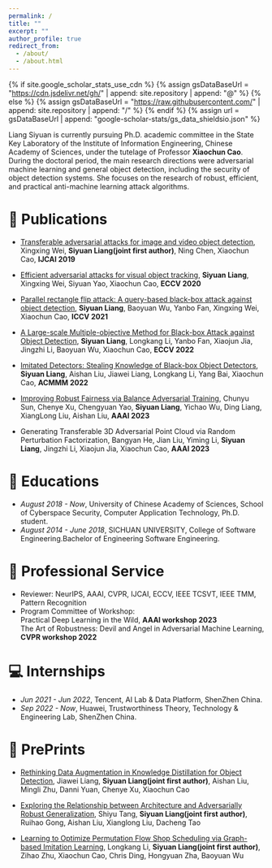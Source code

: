 ```yaml
---
permalink: /
title: ""
excerpt: ""
author_profile: true
redirect_from: 
  - /about/
  - /about.html
---
```


{% if site.google_scholar_stats_use_cdn %}
{% assign gsDataBaseUrl = "https://cdn.jsdelivr.net/gh/" | append: site.repository | append: "@" %}
{% else %}
{% assign gsDataBaseUrl = "https://raw.githubusercontent.com/" | append: site.repository | append: "/" %}
{% endif %}
{% assign url = gsDataBaseUrl | append: "google-scholar-stats/gs_data_shieldsio.json" %}

<span class='anchor' id='about-me'></span>

Liang Siyuan is currently pursuing Ph.D. academic committee in the State Key Laboratory of the Institute of Information Engineering, Chinese Academy of Sciences, under the tutelage of Professor **Xiaochun Cao**. During the doctoral period, the main research directions were adversarial machine learning and general object detection, including the security of object detection systems. She focuses on the research of robust, efficient, and practical anti-machine learning attack algorithms.
 
# 📝 Publications 

- [Transferable adversarial attacks for image and video object detection](https://arxiv.org/pdf/1811.12641.pdf),
Xingxing Wei, **Siyuan Liang(joint first author)**, Ning Chen, Xiaochun Cao, **IJCAI 2019**

- [Efficient adversarial attacks for visual object tracking](https://arxiv.org/pdf/2201.08970), **Siyuan Liang**, Xingxing Wei, Siyuan  Yao, Xiaochun Cao, **ECCV 2020**

- [Parallel rectangle flip attack: A query-based black-box attack against object detection](https://arxiv.org/pdf/2008.00217.pdf), **Siyuan Liang**, Baoyuan Wu, Yanbo Fan, Xingxing Wei, Xiaochun Cao, **ICCV 2021**

- [A Large-scale Multiple-objective Method for Black-box Attack against Object Detection](https://arxiv.org/abs/2209.07790), **Siyuan Liang**, Longkang Li, Yanbo Fan, Xiaojun Jia, Jingzhi Li, Baoyuan Wu, Xiaochun Cao, **ECCV 2022**

- [Imitated Detectors: Stealing Knowledge of Black-box Object Detectors](https://scst.sysu.edu.cn/docs/20220718132716248974.pdf), **Siyuan Liang**,  Aishan Liu, Jiawei Liang, Longkang Li, Yang Bai, Xiaochun Cao, **ACMMM 2022**

- [Improving Robust Fairness via Balance Adversarial Training](https://arxiv.org/pdf/2209.07534), Chunyu Sun, Chenye Xu, Chengyuan Yao, **Siyuan Liang**, Yichao Wu, Ding Liang, XiangLong Liu, Aishan Liu, **AAAI 2023**

- Generating Transferable 3D Adversarial Point Cloud via Random Perturbation Factorization, Bangyan He, Jian Liu, Yiming Li, **Siyuan Liang**, Jingzhi Li, Xiaojun Jia, Xiaochun Cao, **AAAI 2023**


# 📖 Educations
- *August 2018 - Now*, University of Chinese Academy of Sciences, School of Cyberspace Security, Computer Application Technology, Ph.D. student. 
- *August 2014 - June 2018*, SICHUAN UNIVERSITY, College of Software Engineering.Bachelor of Engineering Software Engineering. 

# 💬 Professional Service
- Reviewer: NeurIPS, AAAI, CVPR, IJCAI, ECCV, IEEE TCSVT, IEEE TMM, Pattern Recognition
- Program Committee of Workshop:   
 Practical Deep Learning in the Wild, **AAAI workshop 2023**  
 The Art of Robustness: Devil and Angel in Adversarial Machine Learning, **CVPR workshop 2022**


# 💻 Internships
- *Jun 2021 - Jun 2022*, Tencent, AI Lab & Data Platform, ShenZhen China.
- *Sep 2022 - Now*, Huawei, Trustworthiness Theory, Technology & Engineering Lab, ShenZhen China.

# 📝 PrePrints
- [Rethinking Data Augmentation in Knowledge Distillation for Object Detection](https://arxiv.org/abs/2210.00557),
Jiawei Liang, **Siyuan Liang(joint first author)**, Aishan Liu, Mingli Zhu, Danni Yuan, Chenye Xu, Xiaochun Cao

- [Exploring the Relationship between Architecture and Adversarially Robust Generalization](https://arxiv.org/abs/2209.14105),
Shiyu Tang, **Siyuan Liang(joint first author)**, Ruihao Gong, Aishan Liu, Xianglong Liu, Dacheng Tao

- [Learning to Optimize Permutation Flow Shop Scheduling via Graph-based Imitation Learning](https://arxiv.org/pdf/2210.17178),
Longkang Li, **Siyuan Liang(joint first author)**, Zihao Zhu, Xiaochun Cao, Chris Ding, Hongyuan Zha, Baoyuan Wu
